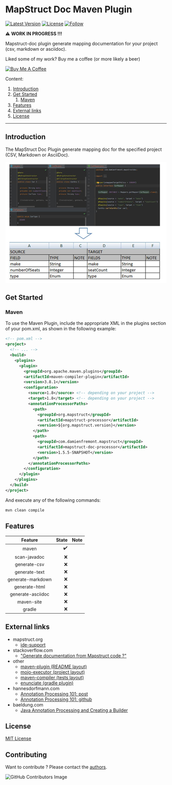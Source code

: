 # MapStruct Doc Maven Plugin

[![Latest Version](https://img.shields.io/badge/Latest%20Version-1.5.5-orange.svg)](https://search.maven.org/search?q=g:org.mapstruct%20AND%20v:1.*.Final)
[![License](https://img.shields.io/badge/License-MIT-yellowgreen.svg)](https://github.com/mapstruct/mapstruct/blob/main/LICENSE.txt)
[![Follow](https://img.shields.io/twitter/follow/Damien_Fremont?style=social&logo=X)](https://twitter.com/intent/follow?screen_name=Damien_Fremont)

:warning: **WORK IN PROGRESS !!!**

Mapstruct-doc plugin generate mapping documentation for your project (csv,
markdown or asciidoc).

Liked some of my work? Buy me a coffee (or more likely a beer)

<a href="https://www.buymeacoffee.com/damienfremont" target="_blank"><img src="https://bmc-cdn.nyc3.digitaloceanspaces.com/BMC-button-images/custom_images/orange_img.png" alt="Buy Me A Coffee" style="height: auto !important;width: auto !important;" ></a>

Content:

1. [Introduction](#introduction)
2. [Get Started](#get-started)
    1. [Maven](#maven)
3. [Features](#features)
4. [External links](#external-links)
5. [License](#license)

---

## Introduction

The MapStruct Doc Plugin generate mapping doc for the specified project (CSV,
Markdown or AsciiDoc).

![alt text](./docs/diagrams.jpg)

## Get Started

### Maven

To use the Maven Plugin, include the appropriate XML in the plugins section of
your pom.xml, as shown in the following example:

```xml
<!-- pom.xml -->
<project>
  <!-- ... -->
  <build>
    <plugins>
      <plugin>
        <groupId>org.apache.maven.plugins</groupId>
        <artifactId>maven-compiler-plugin</artifactId>
        <version>3.8.1</version>
        <configuration>
          <source>1.8</source> <!-- depending on your project -->
          <target>1.8</target> <!-- depending on your project -->
          <annotationProcessorPaths>
            <path>
              <groupId>org.mapstruct</groupId>
              <artifactId>mapstruct-processor</artifactId>
              <version>${org.mapstruct.version}</version>
            </path>
            <path>
              <groupId>com.damienfremont.mapstruct</groupId>
              <artifactId>mapstruct-doc-processor</artifactId>
              <version>1.5.5-SNAPSHOT</version>
            </path>
          </annotationProcessorPaths>
        </configuration>
      </plugin>
    </plugins>
  </build>
</project>
```

And execute any of the following commands:

```bash
mvn clean compile
```

## Features

|      Feature       | State | Note |
|:------------------:|------:|-----:|
| maven              |   :heavy_check_mark: |      |
| scan-javadoc       |   :x: |      |
| generate-csv       |   :x: |      |
| generate-text      |   :x: |      |
| generate-markdown  |   :x: |      |
| generate-html      |   :x: |      |
| generate-asciidoc  |   :x: |      |
| maven-site         |   :x: |      |
| gradle             |   :x: |      |

## External links

- mapstruct.org
    - [ide-support](https://mapstruct.org/documentation/ide-support/)
- stackoverflow.com
    - ["Generate documentation from Mapstruct code ?"](https://stackoverflow.com/questions/74796733/generate-documentation-from-mapstruct-code)
- other
    - [maven-plugin (README layout)](https://docs.spring.io/spring-boot/docs/current/maven-plugin/reference/htmlsingle/)
    - [mojo-executor (project layout)](https://github.com/mojo-executor/mojo-executor)
    - [maven-compiler (tests layout)](https://github.com/apache/maven-compiler-plugin)
    - [enunciate (gradle plugin)](https://github.com/stoicflame/enunciate-gradle)
- hannesdorfmann.com
    - [Annotation Processing 101: post](http://hannesdorfmann.com/annotation-processing/annotationprocessing101/)
    - [Annotation Processing 101: github](https://github.com/sockeqwe/annotationprocessing101)
- baeldung.com
    - [Java Annotation Processing and Creating a Builder](https://www.baeldung.com/java-annotation-processing-builder)

## License

[MIT License](https://opensource.org/license/mit/)

## Contributing

Want to contribute ? Please contact
the [authors](mailto:damien.fremont@gmail.com).

![GitHub Contributors Image](https://contrib.rocks/image?repo=DamienFremont/mapstruct-doc-plugin)
